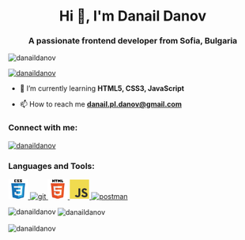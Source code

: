 <h1 align="center">Hi 👋, I'm Danail Danov</h1>
<h3 align="center">A passionate frontend developer from Sofia, Bulgaria</h3>

<p align="left"> <img src="https://komarev.com/ghpvc/?username=danaildanov&label=Profile%20views&color=0e75b6&style=flat" alt="danaildanov" /> </p>

<p align="left"> <a href="https://github.com/ryo-ma/github-profile-trophy"><img src="https://github-profile-trophy.vercel.app/?username=danaildanov" alt="danaildanov" /></a> </p>

- 🌱 I’m currently learning **HTML5, CSS3, JavaScript**

- 📫 How to reach me **danail.pl.danov@gmail.com**

<h3 align="left">Connect with me:</h3>
<p align="left">
<a href="https://instagram.com/danaildanov" target="blank"><img align="center" src="https://raw.githubusercontent.com/rahuldkjain/github-profile-readme-generator/master/src/images/icons/Social/instagram.svg" alt="danaildanov" height="30" width="40" /></a>
</p>

<h3 align="left">Languages and Tools:</h3>
<p align="left"> <a href="https://www.w3schools.com/css/" target="_blank" rel="noreferrer"> <img src="https://raw.githubusercontent.com/devicons/devicon/master/icons/css3/css3-original-wordmark.svg" alt="css3" width="40" height="40"/> </a> <a href="https://git-scm.com/" target="_blank" rel="noreferrer"> <img src="https://www.vectorlogo.zone/logos/git-scm/git-scm-icon.svg" alt="git" width="40" height="40"/> </a> <a href="https://www.w3.org/html/" target="_blank" rel="noreferrer"> <img src="https://raw.githubusercontent.com/devicons/devicon/master/icons/html5/html5-original-wordmark.svg" alt="html5" width="40" height="40"/> </a> <a href="https://developer.mozilla.org/en-US/docs/Web/JavaScript" target="_blank" rel="noreferrer"> <img src="https://raw.githubusercontent.com/devicons/devicon/master/icons/javascript/javascript-original.svg" alt="javascript" width="40" height="40"/> </a> <a href="https://postman.com" target="_blank" rel="noreferrer"> <img src="https://www.vectorlogo.zone/logos/getpostman/getpostman-icon.svg" alt="postman" width="40" height="40"/> </a> </p>

<p><img align="left" src="https://github-readme-stats.vercel.app/api/top-langs?username=danaildanov&show_icons=true&locale=en&layout=compact" alt="danaildanov" /></p>

<p>&nbsp;<img align="center" src="https://github-readme-stats.vercel.app/api?username=danaildanov&show_icons=true&locale=en" alt="danaildanov" /></p>

<p><img align="center" src="https://github-readme-streak-stats.herokuapp.com/?user=danaildanov&" alt="danaildanov" /></p>







